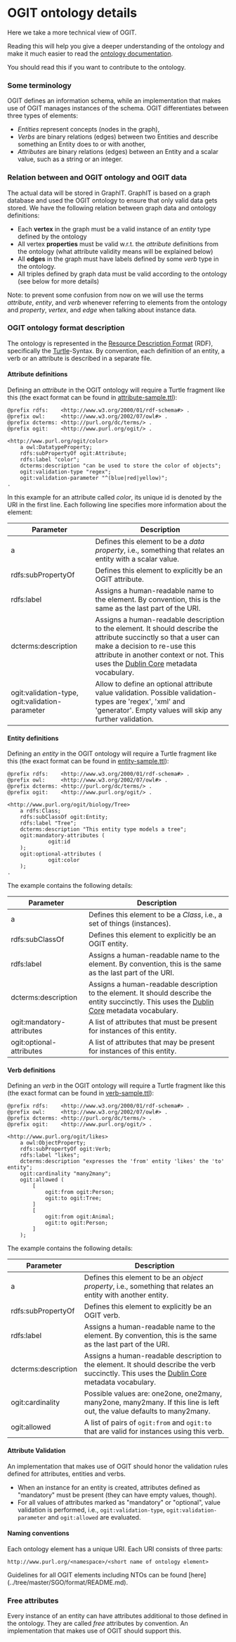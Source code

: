 # OGIT ontology details

Here we take a more technical view of OGIT.

[comment]: # (Maybe there should be note that explains that registration is quick an painless, or this link moved to a less prominent place.)
Reading this will help you give a deeper understanding of the ontology and make it much easier to read the [ontology documentation](https://graphit.co/docs).

You should read this if you want to contribute to the ontology.

### Some terminology

OGIT defines an information schema, while an implementation that makes use of OGIT manages instances of the schema. OGIT differentiates between three types of elements:

* _Entities_ represent concepts (nodes in the graph),
* _Verbs_ are binary relations (edges) between two Entities and describe something an Entity does to or with another,
* _Attributes_ are binary relations (edges) between an Entity and a scalar value, such as a string or an integer.

### Relation between and OGIT ontology and OGIT data

[comment]: # (GraphIT is not mentioned before. GraphIT should be understood as ONE implementation that makes use of OGIT and therefore mentions of it should not be interspersed with the actual OGIT documentation)

[comment]: # (TODO)
The actual data will be stored in GraphIT. GraphIT is based on a graph database and used the OGIT ontology
to ensure that only valid data gets stored. We have the following relation between graph data and ontology definitions:
* Each **vertex** in the graph must be a valid instance of an _entity_ type defined by the ontology
* All vertex **properties** must be valid w.r.t. the _attribute_ definitions from the ontology (what attribute validity means will be explained below)
* All **edges** in the graph must have labels defined by some _verb_ type in the ontology.
* All triples defined by graph data must be valid according to the ontology (see below for more details)

Note: to prevent some confusion from now on we will use the terms _attribute_, _entity_, and _verb_ whenever referring to elements from the ontology and _property_, _vertex_, and _edge_ when talking about instance data.

### OGIT ontology format description

The ontology is represented in the [Resource Description Format](https://www.w3.org/TR/2014/REC-rdf11-concepts-20140225/) (RDF), specifically the [Turtle](https://www.w3.org/TR/2014/REC-turtle-20140225/)-Syntax. By convention, each definition of an entity, a verb or an attribute is described in a separate file.

#### Attribute definitions

Defining an _attribute_ in the OGIT ontology will require a Turtle fragment like this (the exact format can be found in [attribute-sample.ttl](/)):

```turtle
@prefix rdfs:    <http://www.w3.org/2000/01/rdf-schema#> .
@prefix owl:     <http://www.w3.org/2002/07/owl#> .
@prefix dcterms: <http://purl.org/dc/terms/> .
@prefix ogit:    <http://www.purl.org/ogit/> .

<http://www.purl.org/ogit/color>
    a owl:DatatypeProperty;
    rdfs:subPropertyOf ogit:Attribute;
    rdfs:label "color";
    dcterms:description "can be used to store the color of objects";
    ogit:validation-type "regex";
    ogit:validation-parameter "^(blue|red|yellow)";
.
```

In this example for an attribute called _color_, its unique id is denoted by the URI in the first line. Each following
line specifies more information about the element:

| Parameter | Description |
| --- | --- |
|a|Defines this element to be a _data property_, i.e., something that relates an entity with a scalar value.|
|rdfs:subPropertyOf|Defines this element to explicitly be an OGIT attribute.|
|rdfs:label|Assigns a human-readable name to the element. By convention, this is the same as the last part of the URI.|
|dcterms:description|Assigns a human-readable description to the element. It should describe the attribute succinctly so that a user can make a decision to re-use this attribute in another context or not. This uses the [Dublin Core](http://dublincore.org/) metadata vocabulary.|
|ogit:validation-type, ogit:validation-parameter|Allow to define an optional attribute value validation. Possible validation-types are 'regex', 'xml' and 'generator'. Empty values will skip any further validation.|

#### Entity definitions

Defining an _entity_ in the OGIT ontology will require a Turtle fragment like this (the exact format can be found in [entity-sample.ttl](/)):

```turtle
@prefix rdfs:    <http://www.w3.org/2000/01/rdf-schema#> .
@prefix owl:     <http://www.w3.org/2002/07/owl#> .
@prefix dcterms: <http://purl.org/dc/terms/> .
@prefix ogit:    <http://www.purl.org/ogit/> .

<http://www.purl.org/ogit/biology/Tree>
    a rdfs:Class;
    rdfs:subClassOf ogit:Entity;
    rdfs:label "Tree";
    dcterms:description "This entity type models a tree";
    ogit:mandatory-attributes (
             ogit:id
    );
    ogit:optional-attributes (
             ogit:color
    );
.
```

The example contains the following details:

| Parameter | Description |
| --- | --- |
|a|Defines this element to be a _Class_, i.e., a set of things (instances).|
|rdfs:subClassOf|Defines this element to explicitly be an OGIT entity.|
|rdfs:label|Assigns a human-readable name to the element. By convention, this is the same as the last part of the URI.|
|dcterms:description|Assigns a human-readable description to the element. It should describe the entity succinctly. This uses the [Dublin Core](http://dublincore.org/) metadata vocabulary.|
|ogit:mandatory-attributes|A list of attributes that must be present for instances of this entity.|
|ogit:optional-attributes|A list of attributes that may be present for instances of this entity.|

#### Verb definitions

Defining an _verb_ in the OGIT ontology will require a Turtle fragment like this (the exact format can be found in [verb-sample.ttl](/)):

```turtle
@prefix rdfs:    <http://www.w3.org/2000/01/rdf-schema#> .
@prefix owl:     <http://www.w3.org/2002/07/owl#> .
@prefix dcterms: <http://purl.org/dc/terms/> .
@prefix ogit:    <http://www.purl.org/ogit/> .

<http://www.purl.org/ogit/likes>
    a owl:ObjectProperty;
    rdfs:subPropertyOf ogit:Verb;
    rdfs:label "likes";
    dcterms:description "expresses the 'from' entity 'likes' the 'to' entity";
    ogit:cardinality "many2many";
    ogit:allowed (
        [
            ogit:from ogit:Person;
            ogit:to ogit:Tree;
        ]
        [
            ogit:from ogit:Animal;
            ogit:to ogit:Person;
        ]
    );

```

The example contains the following details:

| Parameter | Description |
| --- | --- |
|a|Defines this element to be an _object property_, i.e., something that relates an entity with another entity.|
|rdfs:subPropertyOf|Defines this element to explicitly be an OGIT verb.|
|rdfs:label|Assigns a human-readable name to the element. By convention, this is the same as the last part of the URI.|
|dcterms:description|Assigns a human-readable description to the element. It should describe the verb succinctly. This uses the [Dublin Core](http://dublincore.org/) metadata vocabulary.|
|ogit:cardinality|Possible values are: one2one, one2many, many2one, many2many. If this line is left out, the value defaults to many2many.|
|ogit:allowed|A list of pairs of `ogit:from` and `ogit:to` that are valid for instances using this verb.|

#### Attribute Validation

An implementation that makes use of OGIT should honor the validation rules defined for attributes, entities and verbs.
* When an instance for an entity is created, attributes defined as "mandatory" must be present (they can have empty values, though).
* For all values of attributes marked as "mandatory" or "optional", value validation is performed, i.e., `ogit:validation-type`, `ogit:validation-parameter` and `ogit:allowed` are evaluated.

#### Naming conventions

Each ontology element has a unique URI. Each URI consists of three parts:

```
http://www.purl.org/<namespace>/<short name of ontology element>
```

Guidelines for all OGIT elements including NTOs can be found [here] (../tree/master/SGO/format/README.md).

### Free attributes

Every instance of an entity can have attributes additional to those defined in the ontology. They are called *free* attributes by convention. An implementation that makes use of OGIT should support this.


